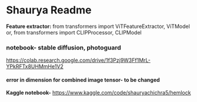 # Shaurya Readme

**Feature extractor:**
from transformers import ViTFeatureExtractor, ViTModel
or, from transformers import CLIPProcessor, CLIPModel

### notebook- stable diffusion, photoguard
https://colab.research.google.com/drive/1f3Pzj9W3Ff1MrL-YPkRFTx8UHMmHe1V2
#### error in dimension for combined image tensor- to be changed

**Kaggle notebook-** https://www.kaggle.com/code/shauryachichra5/hemlock
